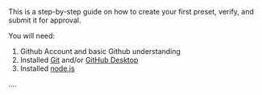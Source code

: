 This is a step-by-step guide on how to create your first preset, verify, and submit it for approval.

You will need:
1. Github Account and basic Github understanding
2. Installed [Git](https://git-scm.com/downloads) and/or [GitHub Desktop](https://desktop.github.com/)
3. Installed [node.js](https://nodejs.org/en/download/)

....